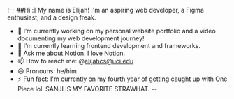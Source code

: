!--
##Hi :] My name is Elijah! I'm an aspiring web developer, a Figma enthusiast, and a design freak.

- 🔭 I’m currently working on my personal website portfolio and a video documenting my web development journey!
- 🌱 I’m currently learning frontend development and frameworks.
- 💬 Ask me about Notion. I love Notion.
- 📫 How to reach me: @elijahcs@uci.edu
- 😄 Pronouns: he/him
- ⚡ Fun fact: I'm currently on my fourth year of getting caught up with One Piece lol. SANJI IS MY FAVORITE STRAWHAT.
--
